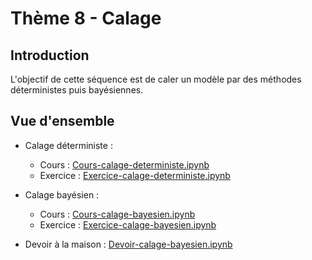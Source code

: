 # Thème 8 - Calage
## Introduction
L'objectif de cette séquence est de caler un modèle par des méthodes déterministes puis bayésiennes.

## Vue d'ensemble
- Calage déterministe : 
	- Cours : [Cours-calage-deterministe.ipynb](https://github.com/mbaudin47/otsupgalilee-eleve/blob/master/8-Calage/Cours-calage-deterministe.ipynb)
	- Exercice : [Exercice-calage-deterministe.ipynb](https://github.com/mbaudin47/otsupgalilee-eleve/blob/master/8-Calage/Exercice-calage-deterministe.ipynb)
- Calage bayésien : 
	- Cours : [Cours-calage-bayesien.ipynb](https://github.com/mbaudin47/otsupgalilee-eleve/blob/master/8-Calage/Cours-calage-bayesien.ipynb)
	- Exercice : [Exercice-calage-bayesien.ipynb](https://github.com/mbaudin47/otsupgalilee-eleve/blob/master/8-Calage/Exercice-calage-bayesien.ipynb)

- Devoir à la maison : [Devoir-calage-bayesien.ipynb](https://github.com/mbaudin47/otsupgalilee-eleve/blob/master/8-Calage/Devoir-calage-bayesien.ipynb)
